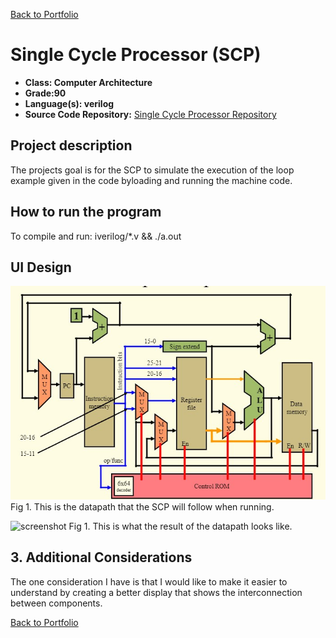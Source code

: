 [Back to Portfolio](./)

Single Cycle Processor (SCP)
===============

-   **Class: Computer Architecture** 
-   **Grade:90** 
-   **Language(s): verilog** 
-   **Source Code Repository:** [Single Cycle Processor Repository](https://github.com/Echack/Single-Cycle-Processor)

## Project description

The projects goal is for the SCP to simulate the execution of the loop example given in the code byloading and running the machine code.

## How to run the program
To compile and run: iverilog/*.v && ./a.out


## UI Design

![screenshot](images/SCP_Datapath.jpg) 
Fig 1. This is the datapath that the SCP will follow when running.

![screenshot](images/SCPresult.jpg) 
Fig 1. This is what the result of the datapath looks like.
## 3. Additional Considerations
The one consideration I have is that I would like to make it easier to understand by creating a better display that shows the interconnection between components.

[Back to Portfolio](./)
